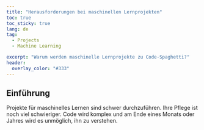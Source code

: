 ```yaml
---
title: "Herausforderungen bei maschinellen Lernprojekten"
toc: true
toc_sticky: true
lang: de
tag:
  - Projects
  - Machine Learning

excerpt: "Warum werden maschinelle Lernprojekte zu Code-Spaghetti?"
header:
  overlay_color: "#333"
---
```


## Einführung

Projekte für maschinelles Lernen sind schwer durchzuführen. Ihre Pflege ist noch viel schwieriger.
Code wird komplex und am Ende eines Monats oder Jahres wird es unmöglich, ihn zu verstehen.

